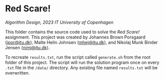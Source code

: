 # Red Scare!
_Algorithm Design, 2023_
_IT University of Copenhagen_

This folder contains the source code used to solve the _Red Scare!_ assignment. This project was created by Johannes Brown Porsgaard (jpor@itu.dk), Malte Helin Johnsen (mhej@itu.dk), and Nikolaj Munk Binder Jensen (nimj@itu.dk).

To recreate `results.txt`, run the script called `generate.sh` from the root folder of this project. The script will run the solution program once on every `.txt` file in the `/data/` directory. Any existing file named `results.txt` will be overwritten.
